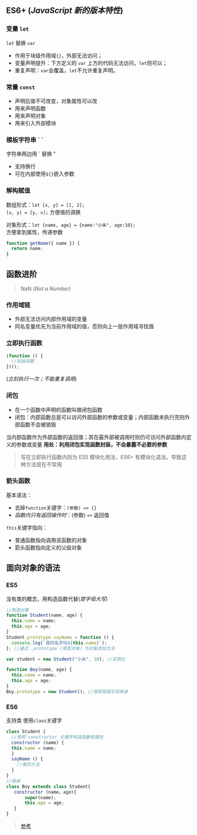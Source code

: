 ## ES6+ (_JavaScript 新的版本特性_)

### 变量 `let`

`let` 替换 `var`

- 作用于块级作用域`{}`，外部无法访问；
- 变量声明提升：下方定义的 `var` 上方的代码无法访问，`let`则可以；
- 重复声明：`var`会覆盖，`let`不允许重复声明。

### 常量 `const`

- 声明后值不可改变，对象属性可以改
- 用来声明函数
- 用来声明对象
- 用来引入外部模块

### 模板字符串 \` \`

字符串两边用 \` 替换 "

- 支持换行
- 可在内部使用`${}`嵌入参数

### 解构赋值

数组形式：`let [x, y] = [1, 2];`  
`[x, y] = [y, x];` 方便值的调换

对象形式：`let {name, age} = {name:"小米", age:10};`  
方便拿到属性，传递参数

```js
function getName({ name }) {
  return name;
}
```

## 函数进阶

> NaN (_Not a Number_)

### 作用域链

- 外部无法访问内部作用域的变量
- 同名变量优先为当前作用域的值，否则向上一层作用域寻找值

### 立即执行函数

```js
(function () {
  //封装函数
})();
```

(_立刻执行一次；不能重复调用_)

### 闭包

- 在一个函数中声明的函数叫做闭包函数
- 闭包：内部函数总是可以访问外部函数的参数或变量；内部函数未执行完则外部函数不会被销毁

当内部函数作为外部函数的返回值；其在最外部被调用时则仍可访问外部函数内定义的参数或变量 
**用处：利用闭包实现函数封装，不会暴露不必要的参数**

> 写在立即执行函数内则为 ES5 模块化用法，ES6+ 有模块化语法，导致这种方法现在不常用

### **箭头函数**

基本语法：

- 去掉`function`关键字：`(参数) => {}`
- _函数内只有返回操作时_：(参数) `=>` 返回值

`this`关键字指向：

- 普通函数指向调用该函数的对象
- 箭头函数指向定义的父级对象

## 面向对象的语法

### ES5

没有类的概念，用构造函数代替(_首字母大写_)

```js
//构造对象
function Student(name, age) {
  this.name = name;
  this.age = age;
}
Student.prototype.sayName = function () {
  console.log(`我的名字叫${this.name}`);
}; //通过`.prototype`(原型对象）为对象添加方法

var student = new Student("小米", 10); //实例化

function Boy(name, age) {
  this.name = name;
  this.age = age;
}
Boy.prototype = new Student(); //用原型链实现继承
```

### ES6

支持类 使用`class`关键字

```js
class Student {
  //使用`constructor`关键字构造函数和属性
  constructor (name) {
  this.name = name;
  }
  sayName () {
    //类的方法
  }
}
//继承
class Boy extends class Student{
   constructor (name，age){
       super(name);
       this.age = age;
   }
}
```

> [参考](https://www.yuque.com/istao/inunbi/kt5526)
